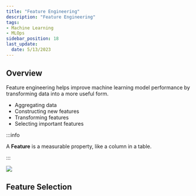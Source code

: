 ```yaml
---
title: "Feature Engineering"
description: "Feature Engineering"
tags: 
- Machine Learning
- MLOps
sidebar_position: 18
last_update:
  date: 5/13/2023
---
```


## Overview 

Feature engineering helps improve machine learning model performance by transforming data into a more useful form. 

- Aggregating data  
- Constructing new features  
- Transforming features  
- Selecting important features  

:::info 

A **Feature** is a measurable property, like a column in a table. 

:::

<div class="img-center"> 

![](/img/docs/Screenshot-2025-03-19-070728.png)

</div>





## Feature Selection  
